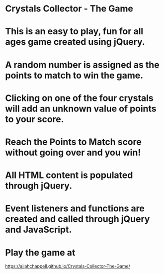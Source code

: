 # Crystals Collector - The Game

# This is an easy to play, fun for all ages game created using jQuery.

# A random number is assigned as the points to match to win the game.

# Clicking on one of the four crystals will add an unknown value of points to your score.

# Reach the Points to Match score without going over and you win!

# All HTML content is populated through jQuery.

# Event listeners and functions are created and called through jQuery and JavaScript.

# Play the game at 

https://aijahchappell.github.io/Crystals-Collector-The-Game/
